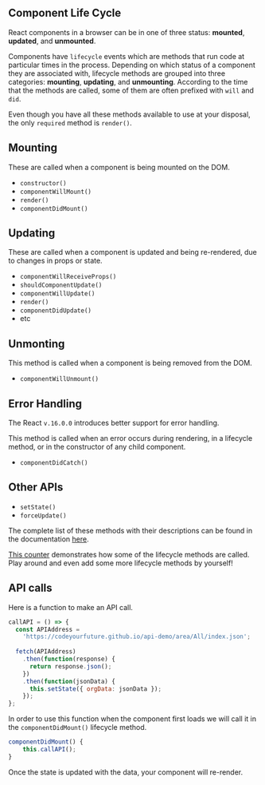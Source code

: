 Component Life Cycle
---
React components in a browser can be in one of three status: **mounted**, **updated**, and **unmounted**.

Components have `lifecycle` events which are methods that run code at particular times in the process.
Depending on which status of a component they are associated with, lifecycle methods are grouped into
three categories: **mounting**, **updating**, and **unmounting**. According to the time that the methods
are called, some of them are often prefixed with `will` and `did`.

Even though you have all these methods available to use at your disposal, the only `required` method is `render()`.

Mounting
--
These are called when a component is being mounted on the DOM.

- `constructor()`
- `componentWillMount()`
- `render()`
- `componentDidMount()`

Updating
--
These are called when a component is updated and being re-rendered, due to changes in props or state.

- `componentWillReceiveProps()`
- `shouldComponentUpdate()`
- `componentWillUpdate()`
- `render()`
- `componentDidUpdate()`
- etc

Unmonting
--
This method is called when a component is being removed from the DOM.

- `componentWillUnmount()`

Error Handling
--
The React `v.16.0.0` introduces better support for error handling.

This method is called when an error occurs during rendering, in a lifecycle method, or in the constructor
of any child component.

- `componentDidCatch()`

Other APIs
--
- `setState()`
- `forceUpdate()`

The complete list of these methods with their descriptions can be found in the documentation
[here](https://reactjs.org/docs/react-component.html).

[This counter](https://codepen.io/misaogura/pen/wrxJWy?editors=1111) demonstrates how some of the
lifecycle methods are called. Play around and even add some more lifecycle methods by yourself!

API calls
---

Here is a function to make an API call.
```jsx
callAPI = () => {
  const APIAddress =
    'https://codeyourfuture.github.io/api-demo/area/All/index.json';
    
  fetch(APIAddress)
    .then(function(response) {
      return response.json();
    })
    .then(function(jsonData) {
      this.setState({ orgData: jsonData });
    });
};
```

In order to use this function when the component first loads we will call it in the `componentDidMount()` lifecycle method.

```jsx
componentDidMount() {
    this.callAPI();
}
```

Once the state is updated with the data, your component will re-render.
